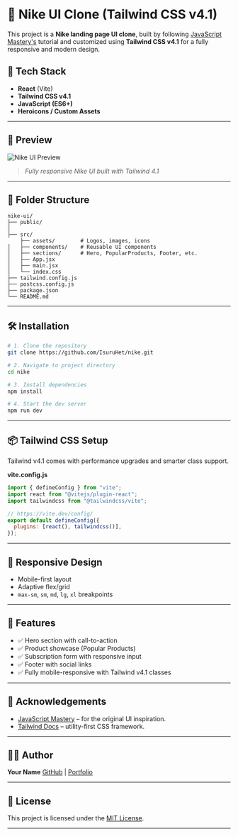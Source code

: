 # 🏀 Nike UI Clone (Tailwind CSS v4.1)

This project is a **Nike landing page UI clone**, built by following [JavaScript Mastery's](https://www.jsmastery.pro/) tutorial and customized using **Tailwind CSS v4.1** for a fully responsive and modern design.

## 🚀 Tech Stack

- **React** (Vite)
- **Tailwind CSS v4.1**
- **JavaScript (ES6+)**
- **Heroicons / Custom Assets**

---

## 📸 Preview

![Nike UI Preview](./public/preview.png)

> _Fully responsive Nike UI built with Tailwind 4.1_

---

## 📁 Folder Structure

```
nike-ui/
├── public/
│
├── src/
    ├── assets/        # Logos, images, icons
│   ├── components/    # Reusable UI components
│   ├── sections/      # Hero, PopularProducts, Footer, etc.
│   ├── App.jsx
│   ├── main.jsx
│   └── index.css
├── tailwind.config.js
├── postcss.config.js
├── package.json
└── README.md
```

---

## 🛠️ Installation

```bash
# 1. Clone the repository
git clone https://github.com/IsuruHet/nike.git

# 2. Navigate to project directory
cd nike

# 3. Install dependencies
npm install

# 4. Start the dev server
npm run dev
```

---

## 📦 Tailwind CSS Setup

Tailwind v4.1 comes with performance upgrades and smarter class support.

**vite.config.js**

```js
import { defineConfig } from "vite";
import react from "@vitejs/plugin-react";
import tailwindcss from "@tailwindcss/vite";

// https://vite.dev/config/
export default defineConfig({
  plugins: [react(), tailwindcss()],
});
```

---

## 📱 Responsive Design

- Mobile-first layout
- Adaptive flex/grid
- `max-sm`, `sm`, `md`, `lg`, `xl` breakpoints

---

## 📌 Features

- ✅ Hero section with call-to-action
- ✅ Product showcase (Popular Products)
- ✅ Subscription form with responsive input
- ✅ Footer with social links
- ✅ Fully mobile-responsive with Tailwind v4.1 classes

---

## 🙌 Acknowledgements

- [JavaScript Mastery](https://youtu.be/tS7upsfuxmo?si=0KugUM4vV1M6Y8Df) – for the original UI inspiration.
- [Tailwind Docs](https://tailwindcss.com/docs/installation/using-vite) – utility-first CSS framework.

---

## 🧑‍💻 Author

**Your Name**
[GitHub](https://github.com/IsuruHet/nike) | [Portfolio](https://isuruhettiarachchi.live)

---

## 📄 License

This project is licensed under the [MIT License](LICENSE).

---
